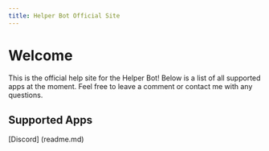 ```yaml
---
title: Helper Bot Official Site
---
```


# Welcome
This is the official help site for the Helper Bot! Below is a list of all supported apps at the moment. Feel free to leave a comment or contact me with any questions.

## Supported Apps
 [Discord] (readme.md)
